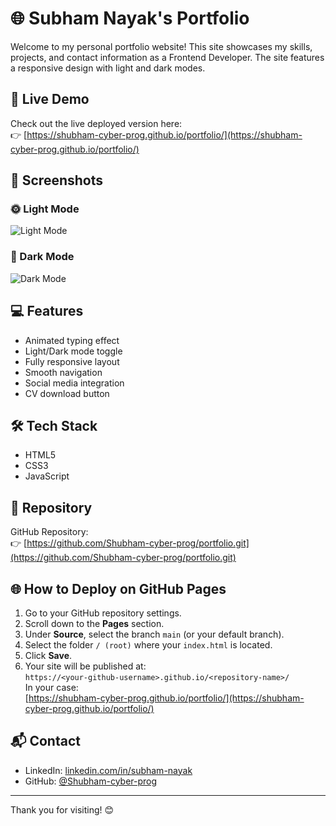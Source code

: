 # 🌐 Subham Nayak's Portfolio

Welcome to my personal portfolio website! This site showcases my skills, projects, and contact information as a Frontend Developer. The site features a responsive design with light and dark modes.

## 🚀 Live Demo

Check out the live deployed version here:  
👉 [https://shubham-cyber-prog.github.io/portfolio/](https://shubham-cyber-prog.github.io/portfolio/)

## 📸 Screenshots

### 🌞 Light Mode
![Light Mode](./3aac5f58-207d-4146-92b1-68d31466c13e.png)

### 🌙 Dark Mode
![Dark Mode](./25d1758c-b81a-44f2-bf1a-f1c580e8d238.png)

## 💻 Features

- Animated typing effect
- Light/Dark mode toggle
- Fully responsive layout
- Smooth navigation
- Social media integration
- CV download button

## 🛠️ Tech Stack

- HTML5
- CSS3
- JavaScript

## 📁 Repository

GitHub Repository:  
👉 [https://github.com/Shubham-cyber-prog/portfolio.git](https://github.com/Shubham-cyber-prog/portfolio.git)

## 🌐 How to Deploy on GitHub Pages

1. Go to your GitHub repository settings.
2. Scroll down to the **Pages** section.
3. Under **Source**, select the branch `main` (or your default branch).
4. Select the folder `/ (root)` where your `index.html` is located.
5. Click **Save**.
6. Your site will be published at:  
   `https://<your-github-username>.github.io/<repository-name>/`  
   In your case:  
   [https://shubham-cyber-prog.github.io/portfolio/](https://shubham-cyber-prog.github.io/portfolio/)

## 📬 Contact

- LinkedIn: [linkedin.com/in/subham-nayak](https://www.linkedin.com/in/subham-nayak)
- GitHub: [@Shubham-cyber-prog](https://github.com/Shubham-cyber-prog)

---

Thank you for visiting! 😊
 
